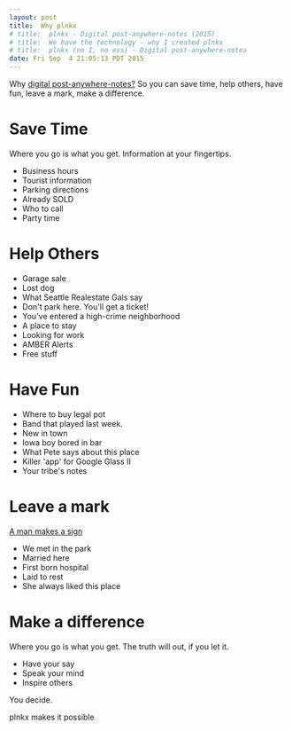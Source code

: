 ```yaml
---
layout: post
title:  Why plnkx
# title:  plnkx - Digital post-anywhere-notes (2015)
# title:  We have the technology - why I created plnkx
# title:  plnkx (no I, no ess) - Digital post-anywhere-notes
date: Fri Sep  4 21:05:13 PDT 2015
---
```


Why [digital post-anywhere-notes?](/2015/05/24/plnkx-blog-%231.html)
So you can save time, help others, have fun, leave a mark, make a difference.

# Save Time

Where you go is what you get. Information at your fingertips.

 * Business hours
 * Tourist information
 * Parking directions
 * Already SOLD
 * Who to call
 * Party time

# Help Others

 * Garage sale
 * Lost dog
 * What Seattle Realestate Gals say
 * Don't park here. You'll get a ticket!
 * You've entered a high-crime neighborhood
 * A place to stay
 * Looking for work
 * AMBER Alerts
 * Free stuff

# Have Fun

 * Where to buy legal pot
 * Band that played last week.
 * New in town
 * Iowa boy bored in bar
 * What Pete says about this place
 * Killer 'app' for Google Glass II
 * Your tribe's notes

# Leave a mark

[A man makes a sign](/2015/09/03/a-man-makes-a-sign.html)

 * We met in the park
 * Married here
 * First born hospital
 * Laid to rest
 * She always liked this place

# Make a difference

Where you go is what you get. The truth will out, if you let it.

 * Have your say
 * Speak your mind
 * Inspire others

You decide.

plnkx makes it possible
